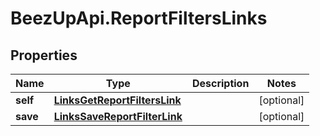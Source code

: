 # BeezUpApi.ReportFiltersLinks

## Properties
Name | Type | Description | Notes
------------ | ------------- | ------------- | -------------
**self** | [**LinksGetReportFiltersLink**](LinksGetReportFiltersLink.md) |  | [optional] 
**save** | [**LinksSaveReportFilterLink**](LinksSaveReportFilterLink.md) |  | [optional] 


